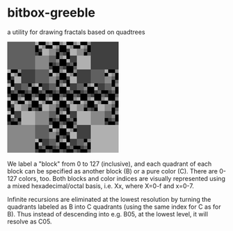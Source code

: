 # bitbox-greeble
a utility for drawing fractals based on quadtrees

![Screenshot](https://raw.githubusercontent.com/lowagner/bitbox-greeble/master/Greeble.png)

We label a "block" from 0 to 127 (inclusive), and each quadrant of each block can be 
specified as another block (B) or a pure color (C).  There are 0-127 colors, too.
Both blocks and color indices are visually represented using a mixed hexadecimal/octal basis,
i.e. Xx, where X=0-f and x=0-7.

Infinite recursions are eliminated at the lowest resolution by turning the quadrants
labeled as B into C quadrants (using the same index for C as for B).  Thus instead of 
descending into e.g. B05, at the lowest level, it will resolve as C05.

